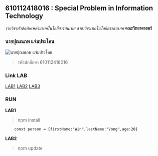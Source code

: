 ## 610112418016 : Special Problem in Information Technology
_รายวิชาหัวข้อพิเศษด้านเทคโนโลยีสารสนเทศ_
_สาขาวิชาเทคโนโลยีสารสนเทศ_
**คณะวิทยาศาสตร์**

### นายปุณณภพ แจ่มประโคน
![นายปุณณภพ แจ่มประโคน](https://scontent.fnak3-1.fna.fbcdn.net/v/t39.30808-6/242605852_2416187848525447_3090122091132222979_n.jpg?_nc_cat=101&ccb=1-5&_nc_sid=09cbfe&_nc_eui2=AeHgx4Jzjgl75CPG3ti1Q8a0AGj6Mh5bJtEAaPoyHlsm0WIiKY2xMFHYItJ3K7bj0CHiUE7MQ83TkmP-frYFi4js&_nc_ohc=Cd2J2rbMHb0AX9Y64lG&_nc_ht=scontent.fnak3-1.fna&oh=28144fd4b73ba3139c4ef46ed7458fd2&oe=61A4E25C)

>รหัสนักศึกษา 610112418016

### Link LAB
[LAB1](https://github.com/aodbom2/4134901-2-64v2/tree/main/LAB1)
[LAB2](https://github.com/aodbom2/4134901-2-64v2/tree/main/LAB2)
[LAB3]()

### RUN
**LAB1**

>npm install
```
    const person = {firstName:"Win",lastName:"Vong",age:20}
```

**LAB2**

>npm update